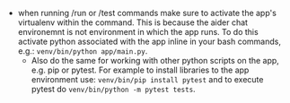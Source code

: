 - when running /run or /test commands make sure to activate the app's virtualenv within the command. This is because the aider chat environemnt is not environment in which the app runs. To do this activate python associated with the app inline in your bash commands, e.g.: `venv/bin/python app/main.py`. 
    - Also do the same for working with other python scripts on the app, e.g. pip or pytest. For example to install libraries to the app environment use: `venv/bin/pip install pytest` and to execute pytest do `venv/bin/python -m pytest tests`.